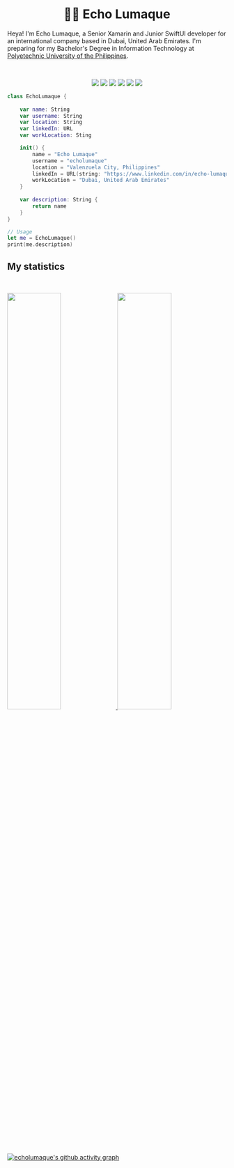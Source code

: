 <h1 align="center">
  <b>👋🏻 Echo Lumaque</b>
</h1>

Heya! I'm Echo Lumaque, a Senior Xamarin and Junior SwiftUI developer for an international company based in Dubai, United Arab Emirates. I'm preparing for my Bachelor's Degree in Information Technology at 
<a href="https://www.pup.edu.ph/">Polyetechnic University of the Philippines</a>.

<br>

<p>
<div align="center">
  <img src="https://img.shields.io/badge/c%23-%23239120.svg?style=for-the-badge&logo=c-sharp&logoColor=white">
  <img src="https://img.shields.io/badge/swift-F54A2A?style=for-the-badge&logo=swift&logoColor=white">
  <img src="https://img.shields.io/badge/Xamarin-3199DC?style=for-the-badge&logo=xamarin&logoColor=white">
  <img src="https://img.shields.io/badge/Microsoft%20SQL%20Server-CC2927?style=for-the-badge&logo=microsoft%20sql%20server&logoColor=white">
  <img src="https://img.shields.io/badge/MongoDB-%234ea94b.svg?style=for-the-badge&logo=mongodb&logoColor=white">
  <img src="https://img.shields.io/badge/Realm-39477F?style=for-the-badge&logo=realm&logoColor=white">
</div>
</p>

```swift
class EchoLumaque {
    
    var name: String
    var username: String
    var location: String
    var linkedIn: URL
    var workLocation: Sting

    init() {
        name = "Echo Lumaque"
        username = "echolumaque"
        location = "Valenzuela City, Philippines"
        linkedIn = URL(string: "https://www.linkedin.com/in/echo-lumaque")
        workLocation = "Dubai, United Arab Emirates"
    }
    
    var description: String {
        return name
    }
}

// Usage
let me = EchoLumaque()
print(me.description)
```

## My statistics

<br/>
<p align="left">
  <a href="https://abhigyantrips.dev/">
  <img width="49.5%" src="https://github-readme-stats.vercel.app/api?username=echolumaque&show_icons=true&theme=gruvbox&hide_border=true" />
    <img width="49.5%" src="https://github-readme-streak-stats.herokuapp.com/?user=echolumaque&theme=gruvbox&hide_border=true" />
  </a>
</p>
<br>

[![echolumaque's github activity graph](https://github-readme-activity-graph.vercel.app/graph?username=echolumaque&theme=dracula)](https://github.com/echolumaque/github-readme-activity-graph)
